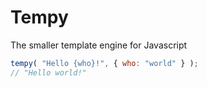 Tempy
=====

The smaller template engine for Javascript

``` javascript
tempy( "Hello {who}!", { who: "world" } );
// "Hello world!"
```
